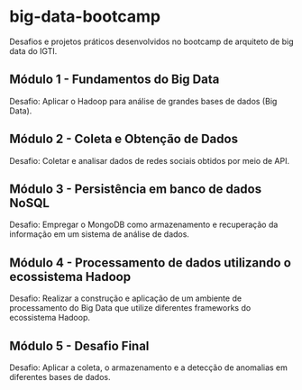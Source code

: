 # big-data-bootcamp
Desafios e projetos práticos desenvolvidos no bootcamp de arquiteto de big data do IGTI.

## Módulo 1 - Fundamentos do Big Data
  Desafio: Aplicar o Hadoop para análise de grandes bases de dados (Big Data).
  
## Módulo 2 - Coleta e Obtenção de Dados
  Desafio: Coletar e analisar dados de redes sociais obtidos por meio de API.

## Módulo 3 - Persistência em banco de dados NoSQL
  Desafio: Empregar o MongoDB como armazenamento e recuperação da informação em um sistema de análise de dados.

## Módulo 4 - Processamento de dados utilizando o ecossistema Hadoop
  Desafio: Realizar a construção e aplicação de um ambiente de processamento do Big Data que utilize diferentes frameworks do ecossistema Hadoop. 

## Módulo 5 - Desafio Final
  Desafio: Aplicar a coleta, o armazenamento e a detecção de anomalias em diferentes bases de dados.
